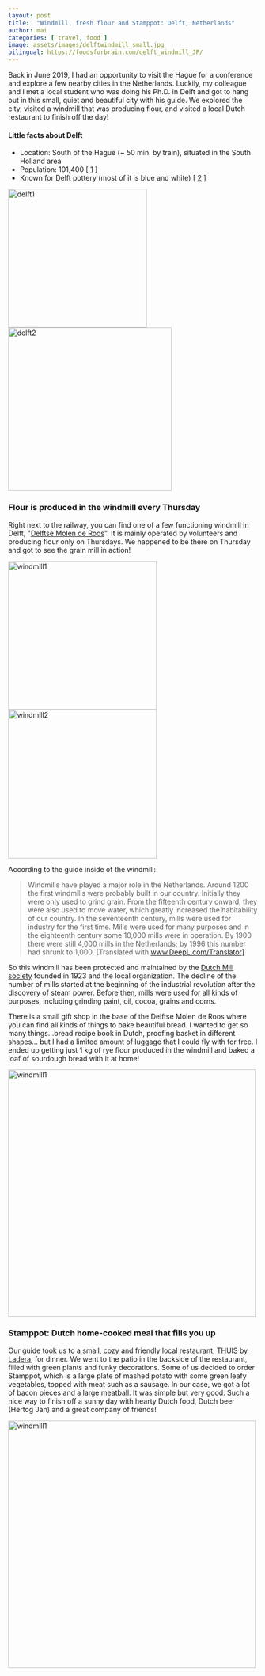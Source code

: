 ```yaml
---
layout: post
title:  "Windmill, fresh flour and Stamppot: Delft, Netherlands"
author: mai
categories: [ travel, food ]
image: assets/images/delftwindmill_small.jpg
bilingual: https://foodsforbrain.com/delft_windmill_JP/
---
```


Back in June 2019, I had an opportunity to visit the Hague for a conference and explore a few nearby cities in the Netherlands. Luckily, my colleague and I met a local student who was doing his Ph.D. in Delft and got to hang out in this small, quiet and beautiful city with his guide. We explored the city, visited a windmill that was producing flour, and visited a local Dutch restaurant to finish off the day!

#### Little facts about Delft

- Location: South of the Hague (~ 50 min. by train), situated in the South Holland area
- Population: 101,400 [ [1] ]
- Known for Delft pottery (most of it is blue and white) [ [2] ]

<img src="{{ site.url }}/assets/images/delftcanel.jpg" alt="delft1" width="280"/> <img src="{{ site.url }}/assets/images/delftchurch.jpg" alt="delft2" width="330"/>

### Flour is produced in the windmill every Thursday 

Right next to the railway, you can find one of a few functioning windmill in Delft, "[Delftse Molen de Roos]". It is mainly operated by volunteers and producing flour only on Thursdays. We happened to be there on Thursday and got to see the grain mill in action! 

<img src="{{ site.url }}/assets/images/delftwindmill.jpg" alt="windmill1" width="300"/> <img src="{{ site.url }}/assets/images/insidewindmill.jpg" alt="windmill2" width="300"/>

According to the guide inside of the windmill:

> Windmills have played a major role in the Netherlands. 
Around 1200 the first windmills were probably built in our country. 
Initially they were only used to grind grain.
From the fifteenth century onward, they were also used to move water, which greatly increased the habitability of our country. In the seventeenth century, mills were used for industry for the first time. 
Mills were used for many purposes and in the eighteenth century some 10,000 mills were in operation. By 1900 there were still 4,000 mills in the Netherlands; by 1996 this number had shrunk to 1,000. [Translated with www.DeepL.com/Translator]

So this windmill has been protected and maintained by the [Dutch Mill society] founded in 1923 and the local organization. The decline of the number of mills started at the beginning of the industrial revolution after the discovery of steam power. Before then, mills were used for all kinds of purposes, including grinding paint, oil, cocoa, grains and corns. 

There is a small gift shop in the base of the Delftse Molen de Roos where you can find all kinds of things to bake beautiful bread. I wanted to get so many things...bread recipe book in Dutch, proofing basket in different shapes... but I had a limited amount of luggage that I could fly with for free. I ended up getting just 1 kg of rye flour produced in the windmill and baked a loaf of sourdough bread with it at home!

<img src="{{ site.url }}/assets/images/bread.jpg" alt="windmill1" width="500"/>

### Stamppot: Dutch home-cooked meal that fills you up

Our guide took us to a small, cozy and friendly local restaurant, [THUIS by Ladera], for dinner. 
We went to the patio in the backside of the restaurant, filled with green plants and funky decorations. Some of us decided to order Stamppot, which is a large plate of mashed potato with some green leafy vegetables, topped with meat such as a sausage. In our case, we got a lot of bacon pieces and a large meatball. It was simple but very good. Such a nice way to finish off a sunny day with hearty Dutch food, Dutch beer (Hertog Jan) and a great company of friends!


<img src="{{ site.url }}/assets/images/dutchfood.jpg" alt="windmill1" width="500"/>

<script data-ad-client="ca-pub-8932706773070725" async src="https://pagead2.googlesyndication.com/pagead/js/adsbygoogle.js"></script>


[1]: https://opendata.cbs.nl/statline/#/CBS/nl/dataset/37230NED/table?fromstatweb
[2]: https://kalden.home.xs4all.nl/dblue/delftblue-workshopENG.htm
[Delftse Molen de Roos]: https://delftsemolen.nl/
[Translated with www.DeepL.com/Translator]: https://www.deepl.com/translator
[Dutch Mill society]: https://www.molens.nl/english/
[THUIS by Ladera]: https://www.facebook.com/thuisbyladera
